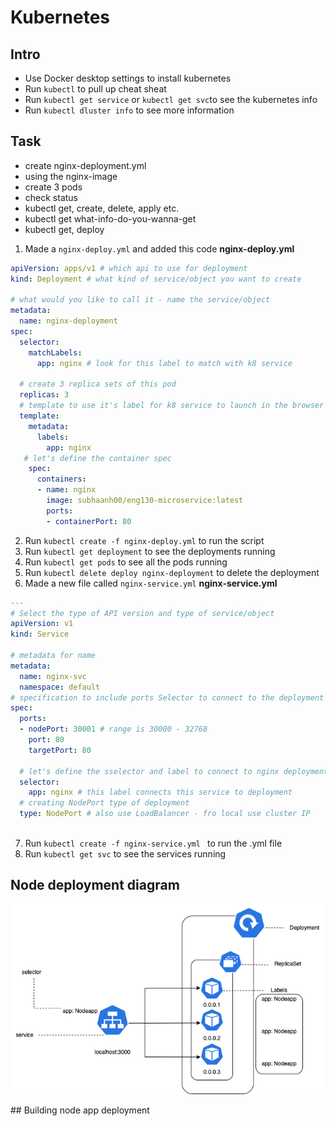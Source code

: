 # Kubernetes

## Intro

- Use Docker desktop settings to install kubernetes
- Run `kubectl` to pull up cheat sheat
- Run `kubectl get service` or `kubectl get svc`to see the kubernetes info
- Run `kubectl dluster info` to see more information

## Task 

- create nginx-deployment.yml
- using the nginx-image
- create 3 pods
- check status
- kubectl get, create, delete, apply etc.
- kubectl get what-info-do-you-wanna-get
- kubectl get, deploy

1. Made a `nginx-deploy.yml` and added this code
**nginx-deploy.yml**
```yml
apiVersion: apps/v1 # which api to use for deployment
kind: Deployment # what kind of service/object you want to create

# what would you like to call it - name the service/object
metadata:
  name: nginx-deployment
spec: 
  selector:
    matchLabels:
      app: nginx # look for this label to match with k8 service
  
  # create 3 replica sets of this pod
  replicas: 3
  # template to use it's label for k8 service to launch in the browser
  template: 
    metadata:
      labels:
        app: nginx
   # let's define the container spec
    spec:
      containers:
      - name: nginx
        image: subhaanh00/eng130-microservice:latest
        ports:
        - containerPort: 80
```
2. Run `kubectl create -f nginx-deploy.yml` to run the script
3. Run `kubectl get deployment` to see the deployments running
4. Run `kubectl get pods` to see all the pods running
5. Run `kubectl delete deploy nginx-deployment` to delete the deployment
6. Made a new file called `nginx-service.yml`
**nginx-service.yml**
```yml
---
# Select the type of API version and type of service/object
apiVersion: v1
kind: Service

# metadata for name
metadata:
  name: nginx-svc
  namespace: default
# specification to include ports Selector to connect to the deployment
spec: 
  ports: 
  - nodePort: 30001 # range is 30000 - 32768
    port: 80
    targetPort: 80

  # let's define the sselector and label to connect to nginx deployment
  selector: 
    app: nginx # this label connects this service to deployment
  # creating NodePort type of deployment
  type: NodePort # also use LoadBalancer - fro local use cluster IP
  
```
7. Run `kubectl create -f nginx-service.yml ` to run the .yml file
8. Run `kubectl get svc` to see the services running

## Node deployment diagram

![Alt text](/images/kubernetes.png)

## Building node app deployment

